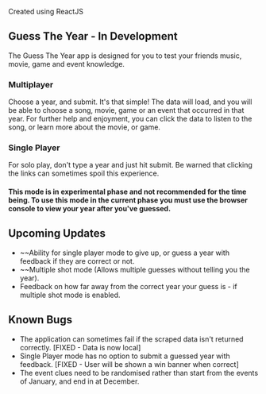 
Created using ReactJS

## Guess The Year - In Development
The Guess The Year app is designed for you to test your friends music, movie, game and event knowledge.

### Multiplayer
Choose a year, and submit. It's that simple!
The data will load, and you will be able to choose a song, movie, game or an event that occurred in that year. 
For further help and enjoyment, you can click the data to listen to the song, or learn more about the movie, or game.

### Single Player
For solo play, don't type a year and just hit submit. 
Be warned that clicking the links can sometimes spoil this experience.

#### This mode is in experimental phase and not recommended for the time being. To use this mode in the current phase you must use the browser console to view your year after you've guessed.

## Upcoming Updates
* ~~Ability for single player mode to give up, or guess a year with feedback if they are correct or not. 
* ~~Multiple shot mode (Allows multiple guesses without telling you the year).
* Feedback on how far away from the correct year your guess is - if multiple shot mode is enabled.

## Known Bugs
* The application can sometimes fail if the scraped data isn't returned correctly. [FIXED - Data is now local]
* Single Player mode has no option to submit a guessed year with feedback. [FIXED - User will be shown a win banner when correct]
* The event clues need to be randomised rather than start from the events of January, and end in at December.
